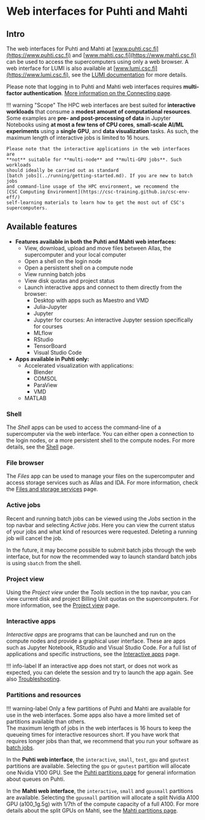 # Web interfaces for Puhti and Mahti

## Intro

The web interfaces for Puhti and Mahti at
[www.puhti.csc.fi](https://www.puhti.csc.fi) and
[www.mahti.csc.fi](https://www.mahti.csc.fi) can be used to access the
supercomputers using only a web browser. A web interface for LUMI is also
available at [www.lumi.csc.fi](https://www.lumi.csc.fi), see the
[LUMI documentation](https://docs.lumi-supercomputer.eu/runjobs/webui/) for
more details.

Please note that logging in to Puhti and Mahti web interfaces requires
**multi-factor authentication**.
[More information on the Connecting page](connecting.md).

!!! warning "Scope"
    The HPC web interfaces are best suited for **interactive workloads** that
    consume a **modest amount of computational resources**. Some examples are
    **pre- and post-processing of data** in Jupyter Notebooks using
    **at most a few tens of CPU cores**, **small-scale AI/ML experiments**
    using a **single GPU**, and **data visualization** tasks. As such, the
    maximum length of interactive jobs is limited to 16 hours.

    Please note that the interactive applications in the web interfaces are
    **not** suitable for **multi-node** and **multi-GPU jobs**. Such workloads
    should ideally be carried out as standard
    [batch jobs](../running/getting-started.md). If you are new to batch jobs
    and command-line usage of the HPC environment, we recommend the
    [CSC Computing Environment](https://csc-training.github.io/csc-env-eff/)
    self-learning materials to learn how to get the most out of CSC's
    supercomputers.

## Available features

- **Features available in both the Puhti and Mahti web interfaces:**
    - View, download, upload and move files between Allas, the supercomputer
      and your local computer
    - Open a shell on the login node
    - Open a persistent shell on a compute node
    - View running batch jobs
    - View disk quotas and project status
    - Launch interactive apps and connect to them directly from the browser:
        - Desktop with apps such as Maestro and VMD
        - Julia-Jupyter
        - Jupyter
        - Jupyter for courses: An interactive Jupyter session specifically for
          courses
        - MLflow
        - RStudio
        - TensorBoard
        - Visual Studio Code
- **Apps available in Puhti only:**
    - Accelerated visualization with applications:
        - Blender
        - COMSOL
        - ParaView
        - VMD
    - MATLAB

### Shell

The _Shell_ apps can be used to access the command-line of a supercomputer via
the web interface. You can either open a connection to the login nodes, or a
more persistent shell to the compute nodes. For more details, see the
[Shell](shell.md) page.

### File browser

The _Files_ app can be used to manage your files on the supercomputer and
access storage services such as Allas and IDA. For more information, check the
[Files and storage services](file-browser.md) page.

### Active jobs

Recent and running batch jobs can be viewed using the _Jobs_ section in the top
navbar and selecting _Active jobs_. Here you can view the current status of
your jobs and what kind of resources were requested. Deleting a running job
will cancel the job. 

In the future, it may become possible to submit batch jobs through the web
interface, but for now the recommended way to launch standard batch jobs is
using `sbatch` from the shell.

### Project view

Using the _Project view_ under the _Tools_ section in the top navbar, you can
view  current disk and project Billing Unit quotas on the supercomputers. For
more information, see the [Project view](project-view.md) page.

### Interactive apps

_Interactive apps_ are programs that can be launched and run on the compute
nodes and provide a graphical user interface. These are apps such as Jupyter
Notebook, RStudio and Visual Studio Code. For a full list of applications and
specific instructions, see the [Interactive apps](apps.md) page.

!!! info-label
    If an interactive app does not start, or does not work as expected, you can
    delete the session and try to launch the app again. See also
    [Troubleshooting](apps.md#troubleshooting).

### Partitions and resources

!!! warning-label
    Only a few partitions of Puhti and Mahti are available for use in the web
    interfaces. Some apps also have a more limited set of partitions available
    than others.  
    The maximum length of jobs in the web interfaces is 16 hours to keep the
    queueing times for interactive resources short. If you have work that
    requires longer jobs than that, we recommend that you run your software as
    [batch jobs](../running/getting-started.md).

In the **Puhti web interface**, the `interactive`, `small`, `test`, `gpu` and
`gputest` partitions are available. Selecting the `gpu` or `gputest` partition
will allocate one Nvidia V100 GPU. See the
[Puhti partitions page](../running/batch-job-partitions.md#puhti-partitions)
for general information about queues on Puhti.

In the **Mahti web interface**, the `interactive`, `small` and `gpusmall`
partitions are available. Selecting the `gpusmall` partition will allocate a
split Nvidia A100 GPU (a100_1g.5g) with 1/7th of the compute capacity of a full
A100. For more details about the split GPUs on Mahti, see the
[Mahti partitions page](../running/batch-job-partitions.md#mahti-partitions).
